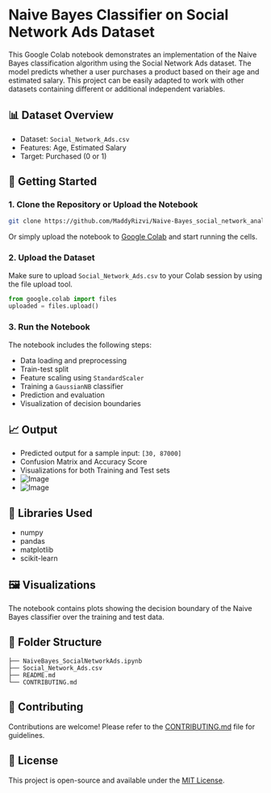 # Naive Bayes Classifier on Social Network Ads Dataset

This Google Colab notebook demonstrates an implementation of the Naive Bayes classification algorithm using the Social Network Ads dataset. The model predicts whether a user purchases a product based on their age and estimated salary. This project can be easily adapted to work with other datasets containing different or additional independent variables.

## 📊 Dataset Overview

- Dataset: `Social_Network_Ads.csv`
- Features: Age, Estimated Salary
- Target: Purchased (0 or 1)

## 🚀 Getting Started

### 1. Clone the Repository or Upload the Notebook

```bash
git clone https://github.com/MaddyRizvi/Naive-Bayes_social_network_analysis.git
```

Or simply upload the notebook to [Google Colab](https://colab.research.google.com/) and start running the cells.

### 2. Upload the Dataset

Make sure to upload `Social_Network_Ads.csv` to your Colab session by using the file upload tool.

```python
from google.colab import files
uploaded = files.upload()
```

### 3. Run the Notebook

The notebook includes the following steps:

- Data loading and preprocessing
- Train-test split
- Feature scaling using `StandardScaler`
- Training a `GaussianNB` classifier
- Prediction and evaluation
- Visualization of decision boundaries

## 📈 Output

- Predicted output for a sample input: `[30, 87000]`
- Confusion Matrix and Accuracy Score
- Visualizations for both Training and Test sets
- ![Image](https://github.com/user-attachments/assets/05f3f49d-178d-41c8-bd59-40bbaeb3f540)
- ![Image](https://github.com/user-attachments/assets/0a6f9a68-00d2-4a41-ba97-fae21c72e480)
  
## 🧠 Libraries Used

- numpy
- pandas
- matplotlib
- scikit-learn

## 🖼️ Visualizations

The notebook contains plots showing the decision boundary of the Naive Bayes classifier over the training and test data.

## 📂 Folder Structure

```
├── NaiveBayes_SocialNetworkAds.ipynb
├── Social_Network_Ads.csv
├── README.md
└── CONTRIBUTING.md
```

## 🤝 Contributing

Contributions are welcome! Please refer to the [CONTRIBUTING.md](CONTRIBUTING.md) file for guidelines.

## 📄 License

This project is open-source and available under the [MIT License](LICENSE).
